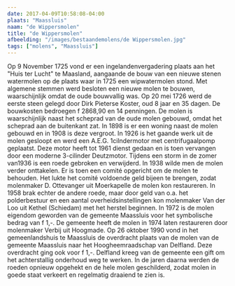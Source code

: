 ```yaml
---
date: 2017-04-09T10:58:08-04:00
plaats: "Maassluis"
naam: "de Wippersmolen"
title: "de Wippersmolen"
afbeelding: "/images/bestaandemolens/de Wippersmolen.jpg"
tags: ["molens", "Maassluis"]
---
```


Op 9 November 1725 vond er een ingelandenvergadering plaats aan het
"Huis ter Lucht"  te Maasland, aangaande de bouw van een nieuwe stenen
watermolen op de plaats waar in 1725 een wipwatermolen stond. Met
algemene stemmen werd besloten een nieuwe molen te bouwen,
waarschijnlijk omdat de oude bouwvallig was. Op 20 mei 1726 werd de
eerste steen gelegd door Dirk Pieterse Koster, oud 8 jaar en 35 dagen.
De bouwkosten bedroegen f 2868,90 en 14 penningen. De molen is
waarschijnlijk naast het scheprad van de oude molen gebouwd, omdat het
scheprad aan de buitenkant zat. In 1898 is er een woning naast de molen
gebouwd en in 1908 is deze vergroot. In 1926 is het gaande werk uit de
molen gesloopt en werd een A.E.G. 1cilndermotor met centrifugaalpomp
geplaatst. Deze motor heeft tot 1961 dienst gedaan en is toen vervangen
door een moderne 3-cilinder Deutzmotor. Tijdens een storm in de zomer
van1936 is een roede gebroken en verwijderd. In 1938 wilde men de molen
verder onttakelen. Er is toen een comité opgericht om de molen te
behouden. Het lukte het comité voldoende geld bijeen te brengen, zodat
molenmaker D. Ottevanger uit Moerkapelle de molen kon restaureren. In
1958 brak echter de andere roede, maar door geld van o.a. het
polderbestuur en een aantal overheidsinstellingen kon molenmaker Van der
Loo uit Kethel (Schiedam) met het herstel beginnen. In 1972 is de molen
eigendom geworden van de gemeente Maassluis voor het symbolische bedrag
van f 1,-. De gemeente heeft de molen in 1974 laten restaureren door
molenmaker Verbij uit Hoogmade. Op 26 oktober 1990 vond in het
gemeenlandshuis te Maassluis de overdracht plaats van de molen van de
gemeente Maassluis   naar het Hoogheemraadschap van Delfland. Deze
overdracht ging ook voor f 1,-. Delfland kreeg van de gemeente een gift
om het achterstallig onderhoud weg te werken. In de jaren daarna werden
de roeden opnieuw opgehekt en de hele molen geschilderd, zodat molen in
goede staat verkeert en regelmatig draaiend te zien is.
